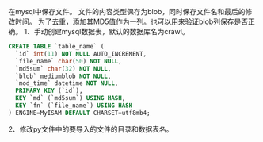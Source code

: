 在mysql中保存文件。
文件的内容类型保存为blob，同时保存文件名和最后的修改时间。
为了去重，添加其MD5值作为一列。也可以用来验证blob列保存是否正确。
1、手动创建mysql数据表，默认的数据库名为crawl。
```sql
CREATE TABLE `table_name` (
  `id` int(11) NOT NULL AUTO_INCREMENT,
  `file_name` char(50) NOT NULL,
  `md5sum` char(32) NOT NULL,
  `blob` mediumblob NOT NULL,
  `mod_time` datetime NOT NULL,
  PRIMARY KEY (`id`),
  KEY `md` (`md5sum`) USING HASH,
  KEY `fn` (`file_name`) USING HASH
) ENGINE=MyISAM DEFAULT CHARSET=utf8mb4;
```
2、修改py文件中的要导入的文件的目录和数据表名。
